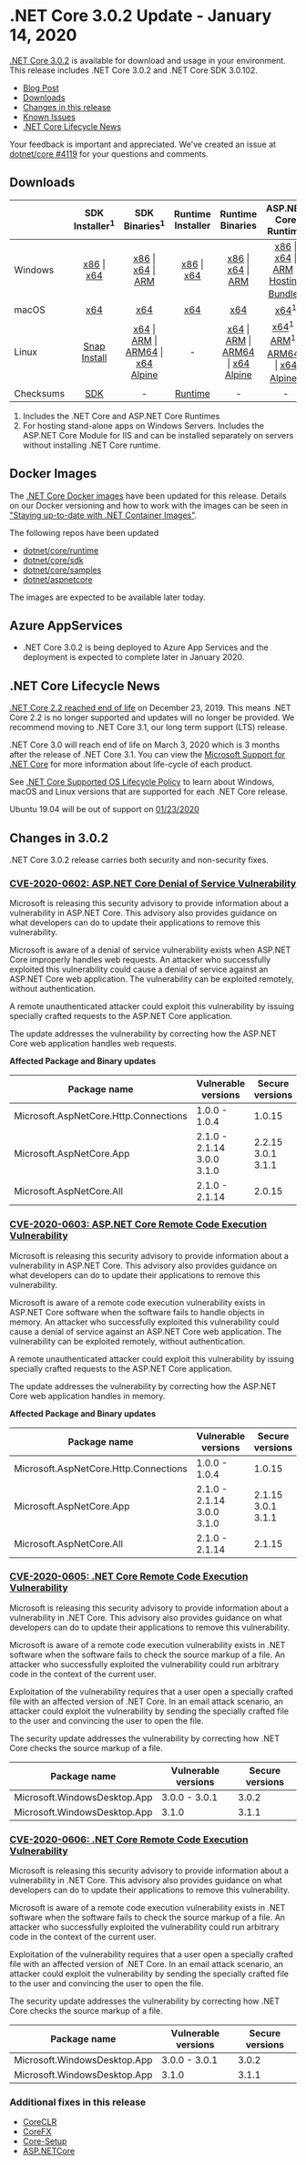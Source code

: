 # .NET Core 3.0.2 Update - January 14, 2020

[.NET Core 3.0.2](https://dotnet.microsoft.com/download/dotnet-core/3.0) is available for download and usage in your environment. This release includes .NET Core 3.0.2 and .NET Core SDK 3.0.102.

* [Blog Post][dotnet-blog]
* [Downloads](#downloads)
* [Changes in this release](#changes-in-302)
* [Known Issues](../3.0-known-issues.md)
* [.NET Core Lifecycle News](#.NET-Core-Lifecycle-News)

Your feedback is important and appreciated. We've created an issue at [dotnet/core #4119](https://github.com/dotnet/core/issues/4119) for your questions and comments.

## Downloads

|           | SDK Installer<sup>1</sup>                        | SDK Binaries<sup>1</sup>                 | Runtime Installer                                        | Runtime Binaries                                 | ASP.NET Core Runtime           | Windows Desktop Runtime           |
| --------- | :------------------------------------------:     | :----------------------:                 | :---------------------------:                            | :-------------------------:                      | :-----------------:            |:-----------------:            |
| Windows   | [x86][dotnet-sdk-win-x86.exe] \| [x64][dotnet-sdk-win-x64.exe] | [x86][dotnet-sdk-win-x86.zip] \| [x64][dotnet-sdk-win-x64.zip] \| [ARM][dotnet-sdk-win-arm.zip] | [x86][dotnet-runtime-win-x86.exe] \| [x64][dotnet-runtime-win-x64.exe] | [x86][dotnet-runtime-win-x86.zip] \| [x64][dotnet-runtime-win-x64.zip] \| [ARM][dotnet-runtime-win-arm.zip]  | [x86][aspnetcore-runtime-win-x86.exe] \| [x64][aspnetcore-runtime-win-x64.exe] \| [ARM][aspnetcore-runtime-win-arm.zip] \|<br> [Hosting Bundle][dotnet-hosting-win.exe]<sup>2</sup> | [x86][windowsdesktop-runtime-win-x86.exe] \| [x64][windowsdesktop-runtime-win-x64.exe] | 
| macOS     | [x64][dotnet-sdk-osx-x64.pkg]  | [x64][dotnet-sdk-osx-x64.tar.gz]     | [x64][dotnet-runtime-osx-x64.pkg] | [x64][dotnet-runtime-osx-x64.tar.gz] | [x64][aspnetcore-runtime-osx-x64.tar.gz]<sup>1</sup> | - |
| Linux     |  [Snap Install][snap-install]  | [x64][dotnet-sdk-linux-x64.tar.gz] \| [ARM][dotnet-sdk-linux-arm.tar.gz] \| [ARM64][dotnet-sdk-linux-arm64.tar.gz] \| [x64 Alpine][dotnet-sdk-linux-musl-x64.tar.gz] | - | [x64][dotnet-runtime-linux-x64.tar.gz] \| [ARM][dotnet-runtime-linux-arm.tar.gz] \| [ARM64][dotnet-runtime-linux-arm64.tar.gz] \| [x64 Alpine][dotnet-runtime-linux-musl-x64.tar.gz] | [x64][aspnetcore-runtime-linux-x64.tar.gz]<sup>1</sup>  \| [ARM][aspnetcore-runtime-linux-arm.tar.gz]<sup>1</sup> \| [ARM64][aspnetcore-runtime-linux-arm64.tar.gz]<sup>1</sup> \| [x64 Alpine][aspnetcore-runtime-linux-musl-x64.tar.gz]<sup>1</sup> | - |
| Checksums | [SDK][checksums-sdk]                             | -                                        | [Runtime][checksums-runtime]                             | - | - | - |

1. Includes the .NET Core and ASP.NET Core Runtimes
2. For hosting stand-alone apps on Windows Servers. Includes the ASP.NET Core Module for IIS and can be installed separately on servers without installing .NET Core runtime.


## Docker Images

The [.NET Core Docker images](https://hub.docker.com/r/microsoft/dotnet/) have been updated for this release. Details on our Docker versioning and how to work with the images can be seen in ["Staying up-to-date with .NET Container Images"](https://blogs.msdn.microsoft.com/dotnet/2018/06/18/staying-up-to-date-with-net-container-images/).

The following repos have been updated

* [dotnet/core/runtime](https://hub.docker.com/_/microsoft-dotnet-core-runtime/)
* [dotnet/core/sdk](https://hub.docker.com/_/microsoft-dotnet-core-sdk/)
* [dotnet/core/samples](https://hub.docker.com/_/microsoft-dotnet-core-samples)
* [dotnet/aspnetcore](https://hub.docker.com/_/microsoft-dotnet-core-aspnet)

The images are expected to be available later today.


## Azure AppServices

* .NET Core 3.0.2 is being deployed to Azure App Services and the deployment is expected to complete later in January 2020.

## .NET Core Lifecycle News

[.NET Core 2.2 reached end of life](https://github.com/dotnet/announcements/issues/147/) on December 23, 2019. This means .NET Core 2.2 is no longer supported and updates will no longer be provided. We recommend moving to .NET Core 3.1, our long term support (LTS) release.

.NET Core 3.0 will reach end of life on March 3, 2020 which is 3 months after the release of .NET Core 3.1. You can view the [Microsoft Support for .NET Core](https://github.com/dotnet/core/blob/master/microsoft-support.md) for more information about life-cycle of each product.

See [.NET Core Supported OS Lifecycle Policy](https://github.com/dotnet/core/blob/master/os-lifecycle-policy.md) to learn about Windows, macOS and Linux versions that are supported for each .NET Core release.

Ubuntu 19.04 will be out of support on [01/23/2020](https://lists.ubuntu.com/archives/ubuntu-announce/2020-January/thread.html)

## Changes in 3.0.2

.NET Core 3.0.2 release carries both security and non-security fixes.


### [CVE-2020-0602: ASP.NET Core Denial of Service Vulnerability](https://portal.msrc.microsoft.com/en-us/security-guidance/advisory/CVE-2020-0602)

Microsoft is releasing this security advisory to provide information about a vulnerability in ASP.NET Core. This advisory also provides guidance on what developers can do to update their applications to remove this vulnerability.

Microsoft is aware of a denial of service vulnerability exists when ASP.NET Core improperly handles web requests. An attacker who successfully exploited this vulnerability could cause a denial of service against an ASP.NET Core web application. The vulnerability can be exploited remotely, without authentication.

A remote unauthenticated attacker could exploit this vulnerability by issuing specially crafted requests to the ASP.NET Core application.

The update addresses the vulnerability by correcting how the ASP.NET Core web application handles web requests.

**Affected Package and Binary updates**

Package name                      | Vulnerable versions  | Secure versions
------------                      | -------------------  | -------------------------
Microsoft.AspNetCore.Http.Connections  | 1.0.0 - 1.0.4  | 1.0.15
Microsoft.AspNetCore.App  | 2.1.0 - 2.1.14 <br> 3.0.0 <br> 3.1.0 | 2.2.15 <br> 3.0.1 <br> 3.1.1
Microsoft.AspNetCore.All  | 2.1.0 - 2.1.14 | 2.0.15

### [CVE-2020-0603: ASP.NET Core Remote Code Execution Vulnerability](https://portal.msrc.microsoft.com/en-us/security-guidance/advisory/CVE-2020-0603)

Microsoft is releasing this security advisory to provide information about a vulnerability in ASP.NET Core. This advisory also provides guidance on what developers can do to update their applications to remove this vulnerability.

Microsoft is aware of a remote code execution vulnerability exists in ASP.NET Core software when the software fails to handle objects in memory. An attacker who successfully exploited this vulnerability could cause a denial of service against an ASP.NET Core web application. The vulnerability can be exploited remotely, without authentication.

A remote unauthenticated attacker could exploit this vulnerability by issuing specially crafted requests to the ASP.NET Core application.

The update addresses the vulnerability by correcting how the ASP.NET Core web application handles in memory.


**Affected Package and Binary updates**

Package name                      | Vulnerable versions  | Secure versions
------------                      | -------------------  | -------------------------
Microsoft.AspNetCore.Http.Connections  | 1.0.0 - 1.0.4 | 1.0.15
Microsoft.AspNetCore.App  | 2.1.0 - 2.1.14 <br> 3.0.0 <br> 3.1.0 | 2.1.15 <br> 3.0.1 <br> 3.1.1
Microsoft.AspNetCore.All  | 2.1.0 - 2.1.14 | 2.1.15


### [CVE-2020-0605: .NET Core Remote Code Execution Vulnerability](https://portal.msrc.microsoft.com/en-us/security-guidance/advisory/CVE-2020-0605)

Microsoft is releasing this security advisory to provide information about a vulnerability in .NET Core. This advisory also provides guidance on what developers can do to update their applications to remove this vulnerability.

Microsoft is aware of a remote code execution vulnerability exists in .NET software when the software fails to check the source markup of a file. An attacker who successfully exploited the vulnerability could run arbitrary code in the context of the current user.

Exploitation of the vulnerability requires that a user open a specially crafted file with an affected version of .NET Core. In an email attack scenario, an attacker could exploit the vulnerability by sending the specially crafted file to the user and convincing the user to open the file.

The security update addresses the vulnerability by correcting how .NET Core checks the source markup of a file.

Package name                      | Vulnerable versions  | Secure versions
------------                      | -------------------  | -------------------------
Microsoft.WindowsDesktop.App  | 3.0.0 - 3.0.1 | 3.0.2 
Microsoft.WindowsDesktop.App  | 3.1.0 | 3.1.1

### [CVE-2020-0606: .NET Core Remote Code Execution Vulnerability](https://portal.msrc.microsoft.com/en-us/security-guidance/advisory/CVE-2020-0606)

Microsoft is releasing this security advisory to provide information about a vulnerability in .NET Core. This advisory also provides guidance on what developers can do to update their applications to remove this vulnerability.

Microsoft is aware of a remote code execution vulnerability exists in .NET software when the software fails to check the source markup of a file. An attacker who successfully exploited the vulnerability could run arbitrary code in the context of the current user.

Exploitation of the vulnerability requires that a user open a specially crafted file with an affected version of .NET Core. In an email attack scenario, an attacker could exploit the vulnerability by sending the specially crafted file to the user and convincing the user to open the file.

The security update addresses the vulnerability by correcting how .NET Core checks the source markup of a file.

Package name                      | Vulnerable versions  | Secure versions
------------                      | -------------------  | -------------------------
Microsoft.WindowsDesktop.App  | 3.0.0 - 3.0.1 | 3.0.2 
Microsoft.WindowsDesktop.App  | 3.1.0 | 3.1.1

### Additional fixes in this release

* [CoreCLR](https://github.com/dotnet/coreclr/issues?utf8=%E2%9C%93&q=milestone%3A3.0.2+label%3Aservicing-approved)
* [CoreFX](https://github.com/dotnet/corefx/issues?utf8=%E2%9C%93&q=milestone%3A3.0.2+label%3Aservicing-approved)
* [Core-Setup](https://github.com/dotnet/core-setup/issues?utf8=✓&q=milestone:3.0.2+label:servicing-approved)
* [ASP.NETCore](https://github.com/search?q=is%3Apr+label%3AServicing-approved+milestone%3A3.0.2+repo%3Adotnet%2Faspnetcore+repo%3Adotnet%2Fextensions+repo%3Adotnet%2Faspnetcore-tooling+repo%3Adotnet%2Fblazor+repo%3Adotnet%2Fefcore+repo%3Adotnet%2Fef6)

[blob-runtime]: https://dotnetcli.blob.core.windows.net/dotnet/Runtime/
[blob-sdk]: https://dotnetcli.blob.core.windows.net/dotnet/Sdk/
[release-notes]: https://github.com/dotnet/core/blob/master/release-notes/3.0/3.0.2/3.0.2.md


[checksums-runtime]: https://dotnetcli.blob.core.windows.net/dotnet/checksums/3.0.2-sha.txt
[checksums-sdk]: https://dotnetcli.blob.core.windows.net/dotnet/checksums/3.0.2-sha.txt

[linux-install]: https://www.microsoft.com/net/download/linux
[linux-setup]: https://github.com/dotnet/core/blob/master/Documentation/linux-setup.md
[dotnet-blog]: https://devblogs.microsoft.com/dotnet/net-core-January-2020/

[snap-install]: 3.0.2-install-instructions.md


[//]: # ( Runtime 3.0.2)
[dotnet-runtime-linux-arm.tar.gz]: https://download.visualstudio.microsoft.com/download/pr/1bbe2ca1-7568-47aa-984b-f26cccf1139b/97894dc57a6b522200cd8f78d6f2a475/dotnet-runtime-3.0.2-linux-arm.tar.gz
[dotnet-runtime-linux-arm64.tar.gz]: https://download.visualstudio.microsoft.com/download/pr/8a473d88-c3da-4e9c-b284-c0fa285cbcc3/c269866b4a21f2d35cb29ee5c27107de/dotnet-runtime-3.0.2-linux-arm64.tar.gz
[dotnet-runtime-linux-musl-x64.tar.gz]: https://download.visualstudio.microsoft.com/download/pr/4436af83-3554-419b-82a9-08c83c21dcda/2df88dc422b5732c309cf4f738130469/dotnet-runtime-3.0.2-linux-musl-x64.tar.gz
[dotnet-runtime-linux-x64.tar.gz]: https://download.visualstudio.microsoft.com/download/pr/7647815e-9c28-40a5-96ea-c6ac4ebe2020/c026b1e93a5d6750a7666d3fe36a87f5/dotnet-runtime-3.0.2-linux-x64.tar.gz
[dotnet-runtime-osx-x64.pkg]: https://download.visualstudio.microsoft.com/download/pr/e6df5cd4-1712-4a7d-99c9-d5196cb3c115/4c798cefd43fa155c1ba4cc75ad481ae/dotnet-runtime-3.0.2-osx-x64.pkg
[dotnet-runtime-osx-x64.tar.gz]: https://download.visualstudio.microsoft.com/download/pr/59c4901a-1824-42ef-a755-30552ac6a584/06f0f60c25554fcee6aa1d75a312e072/dotnet-runtime-3.0.2-osx-x64.tar.gz
[dotnet-runtime-rhel.6-x64.tar.gz]: https://download.visualstudio.microsoft.com/download/pr/3d2f623c-caee-492f-afbd-56bebaa712ad/480fe286c648b9e8b4861750fb48e3bb/dotnet-runtime-3.0.2-rhel.6-x64.tar.gz
[dotnet-runtime-win-arm.zip]: https://download.visualstudio.microsoft.com/download/pr/55c72264-747d-4dcf-9a87-bc784446156e/49b04ee6bbfd7bae411b83cce9b8e4fe/dotnet-runtime-3.0.2-win-arm.zip
[dotnet-runtime-win-x64.exe]: https://download.visualstudio.microsoft.com/download/pr/d283fed4-b84e-479e-acff-582d273d832c/1beb30cac838ac81c603ef262b79e671/dotnet-runtime-3.0.2-win-x64.exe
[dotnet-runtime-win-x64.zip]: https://download.visualstudio.microsoft.com/download/pr/2b42cf67-453a-4ea2-a761-3263adc0c8ad/c53ccfc70e66d807b2affff6c441d660/dotnet-runtime-3.0.2-win-x64.zip
[dotnet-runtime-win-x86.exe]: https://download.visualstudio.microsoft.com/download/pr/223110a5-6aa9-416e-88a8-f22189a7bd79/a2fdabedef7fa899ab5f851124d0dd9f/dotnet-runtime-3.0.2-win-x86.exe
[dotnet-runtime-win-x86.zip]: https://download.visualstudio.microsoft.com/download/pr/71ccb26a-1a32-425d-9b06-9ada6225d9b8/6fce64c8d3aaf99a094837b2cbb23289/dotnet-runtime-3.0.2-win-x86.zip

[//]: # ( WindowsDesktop 3.0.2)
[windowsdesktop-runtime-win-x64.exe]: https://download.visualstudio.microsoft.com/download/pr/6de20972-a961-4ea9-add7-1ed70c889292/5fb88f842d9d0ef361f0982bd047c42b/windowsdesktop-runtime-3.0.2-win-x64.exe
[windowsdesktop-runtime-win-x86.exe]: https://download.visualstudio.microsoft.com/download/pr/a9175198-d86c-4aa2-9a69-007ed7f5895b/2c7fb7db8989f10eb4c48a1ac27e0a34/windowsdesktop-runtime-3.0.2-win-x86.exe

[//]: # ( ASP 3.0.2)
[aspnetcore-runtime-linux-arm.tar.gz]: https://download.visualstudio.microsoft.com/download/pr/aecb9174-30f5-41d6-a128-64f0c69727c5/bf143cc4cf1db83c9f5d700ca3112e98/aspnetcore-runtime-3.0.2-linux-arm.tar.gz
[aspnetcore-runtime-linux-arm64.tar.gz]: https://download.visualstudio.microsoft.com/download/pr/6c419439-927d-41db-a78d-c2cb332ba340/2bc4357b9917536a6513eb45d87c5fc3/aspnetcore-runtime-3.0.2-linux-arm64.tar.gz
[aspnetcore-runtime-linux-musl-x64.tar.gz]: https://download.visualstudio.microsoft.com/download/pr/679856ae-b474-492d-bb70-b6ee614a0aac/718cdf67f3f06e03d35631f8c4ab6f8e/aspnetcore-runtime-3.0.2-linux-musl-x64.tar.gz
[aspnetcore-runtime-linux-x64.tar.gz]: https://download.visualstudio.microsoft.com/download/pr/60780f73-a484-43fe-a6b9-c9042e3d2281/83d8c620270147af223bbd9f9d287b9a/aspnetcore-runtime-3.0.2-linux-x64.tar.gz
[aspnetcore-runtime-osx-x64.tar.gz]: https://download.visualstudio.microsoft.com/download/pr/817d0793-9f2b-4a5e-b527-8b37b5f0068b/0e1b2245e39655e638e3fbf6cb52f6fe/aspnetcore-runtime-3.0.2-osx-x64.tar.gz
[aspnetcore-runtime-win-arm.zip]: https://download.visualstudio.microsoft.com/download/pr/ca147f07-8230-4d37-abfd-035a4a73a3ba/bd1d3c53e55dce7440c9f6f3b72c1324/aspnetcore-runtime-3.0.2-win-arm.zip
[aspnetcore-runtime-win-x64.exe]: https://download.visualstudio.microsoft.com/download/pr/6c0ea61f-519a-42ed-b145-fbb2a3ebceca/07815e1e29eaa9f8a881a5c2de17de85/aspnetcore-runtime-3.0.2-win-x64.exe
[aspnetcore-runtime-win-x64.zip]: https://download.visualstudio.microsoft.com/download/pr/2b7b1bb0-74cd-46e8-8288-ddf845281fa2/72b0b4b88a92f66ce26b79f599809ce5/aspnetcore-runtime-3.0.2-win-x64.zip
[aspnetcore-runtime-win-x86.exe]: https://download.visualstudio.microsoft.com/download/pr/953c0744-a970-4155-861b-f1da92df3b1f/6147a5b4050afd161f4788c7ea30d18a/aspnetcore-runtime-3.0.2-win-x86.exe
[aspnetcore-runtime-win-x86.zip]: https://download.visualstudio.microsoft.com/download/pr/276d2691-b444-46b6-9985-3577595977a9/68878bd6e3fe33a145d82242f1724f69/aspnetcore-runtime-3.0.2-win-x86.zip
[dotnet-hosting-win.exe]: https://download.visualstudio.microsoft.com/download/pr/7333c58c-6aa8-4dc2-9c1c-8116f18298ee/4e987f142794d8949e79344f42e253e6/dotnet-hosting-3.0.2-win.exe

[//]: # ( SDK 3.0.102 )
[dotnet-sdk-linux-arm.tar.gz]: https://download.visualstudio.microsoft.com/download/pr/162513e7-32f5-4896-aecd-729573940bd9/f7f1b9528f1a77199c4124236ebfd747/dotnet-sdk-3.0.102-linux-arm.tar.gz
[dotnet-sdk-linux-arm64.tar.gz]: https://download.visualstudio.microsoft.com/download/pr/ce72d357-7408-43a7-918a-daf7eba2f6b2/52fc87abf9fba272efe103e3da396b94/dotnet-sdk-3.0.102-linux-arm64.tar.gz
[dotnet-sdk-linux-musl-x64.tar.gz]: https://download.visualstudio.microsoft.com/download/pr/1ac513ae-90f5-4c23-848a-a7a8e20a07c3/fd4f8341fe19194ef7ca976a853e03f1/dotnet-sdk-3.0.102-linux-musl-x64.tar.gz
[dotnet-sdk-linux-x64.tar.gz]: https://download.visualstudio.microsoft.com/download/pr/2e2cbde1-f97b-4d6f-8fd9-7880aa46b025/8e5ead3dda8340867ba1e09273993351/dotnet-sdk-3.0.102-linux-x64.tar.gz
[dotnet-sdk-osx-x64.pkg]: https://download.visualstudio.microsoft.com/download/pr/3234b6b7-a3da-4e02-ad2a-63d75975f1dc/5a0a2d20b24cadf3e68ba179d4598fa6/dotnet-sdk-3.0.102-osx-x64.pkg
[dotnet-sdk-osx-x64.tar.gz]: https://download.visualstudio.microsoft.com/download/pr/48b6421b-56c8-4c74-bdaf-1071a9081062/90dbcd03f917aa012ab16f2c314446de/dotnet-sdk-3.0.102-osx-x64.tar.gz
[dotnet-sdk-rhel.6-x64.tar.gz]: https://download.visualstudio.microsoft.com/download/pr/48e6bc4b-c86c-405d-94be-000212686712/462b5b0bb729f54d4e1b6bb3aadafd91/dotnet-sdk-3.0.102-rhel.6-x64.tar.gz
[dotnet-sdk-win-arm.zip]: https://download.visualstudio.microsoft.com/download/pr/ff5803c8-3269-4059-81db-b99efab3c28c/eaaa2d91a480cf978f55df4380eb4160/dotnet-sdk-3.0.102-win-arm.zip
[dotnet-sdk-win-x64.exe]: https://download.visualstudio.microsoft.com/download/pr/7d6389b7-eda7-4ae0-924d-4fedaa3d0fc7/7712bebba5b34149837f9b60928acbb1/dotnet-sdk-3.0.102-win-x64.exe
[dotnet-sdk-win-x64.zip]: https://download.visualstudio.microsoft.com/download/pr/408889b5-15c7-4c34-8df5-04b95b54f0fd/5328884bfccade0bc819559ba3ea4dc0/dotnet-sdk-3.0.102-win-x64.zip
[dotnet-sdk-win-x86.exe]: https://download.visualstudio.microsoft.com/download/pr/ac725466-79c4-44fc-8c40-1e94c69751d1/9dc355a1c3fe3613fa380a6bce492dfc/dotnet-sdk-3.0.102-win-x86.exe
[dotnet-sdk-win-x86.zip]: https://download.visualstudio.microsoft.com/download/pr/6c083c12-c4d6-46d5-8de4-1edd87f6fc08/ed6d7d4fa9ceebdb54491be25ab9c506/dotnet-sdk-3.0.102-win-x86.zip

[//]: # ( Symbols )

